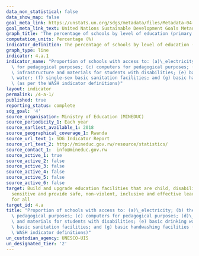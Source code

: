 ```yaml
---
data_non_statistical: false
data_show_map: false
goal_meta_link: https://unstats.un.org/sdgs/metadata/files/Metadata-04-0A-01.pdf
goal_meta_link_text: United Nations Sustainable Development Goals Metadata (pdf 210kB)
graph_title: 'The percentage of schools by level of education (primary education) with access to the given facility or service'
computation_units: Percentage (%)
indicator_definition: The percentage of schools by level of education (primary education) with access to the given facility or service.
graph_type: line
indicator: 4.a.1
indicator_name: "Proportion of schools with access to: (a)\_electricity; (b) the Internet\
  \ for pedagogical purposes; (c) computers for pedagogical purposes; (d)\_adapted\
  \ infrastructure and materials for students with disabilities; (e) basic drinking\
  \ water; (f) single-sex basic sanitation facilities; and (g) basic handwashing facilities\
  \ (as per the WASH indicator definitions)"
layout: indicator
permalink: /4-a-1/
published: true
reporting_status: complete 
sdg_goal: '4'
source_organisation: Ministry of Education (MINEDUC)
source_periodicity_1: Each year
source_earliest_available_1: 2018
source_geographical_coverage_1: Rwanda
source_url_text_1: SDG Indicator Report
source_url_text_2: http://mineduc.gov.rw/resource/statistics/
source_contact_1:  info@mineduc.gov.rw
source_active_1: true
source_active_2: false
source_active_3: false
source_active_4: false
source_active_5: false
source_active_6: false
target: Build and upgrade education facilities that are child, disability and gender
  sensitive and provide safe, non-violent, inclusive and effective learning environments
  for all
target_id: 4.a
title: "Proportion of schools with access to: (a)\_electricity; (b) the Internet for\
  \ pedagogical purposes; (c) computers for pedagogical purposes; (d)\_adapted infrastructure\
  \ and materials for students with disabilities; (e) basic drinking water; (f) single-sex\
  \ basic sanitation facilities; and (g) basic handwashing facilities (as per the\
  \ WASH indicator definitions)"
un_custodian_agency: UNESCO-UIS
un_designated_tier: '2'
---
```

